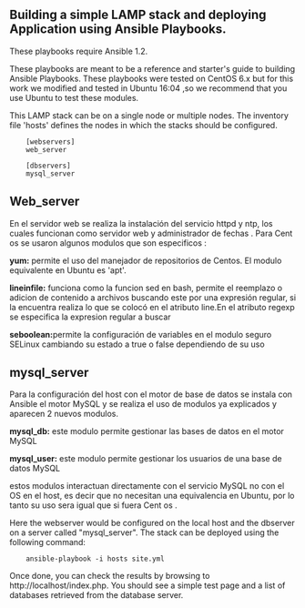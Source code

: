 Building a simple LAMP stack and deploying Application using Ansible Playbooks.
-------------------------------------------

These playbooks require Ansible 1.2.

These playbooks are meant to be a reference and starter's guide to building
Ansible Playbooks. These playbooks were tested on CentOS 6.x but for this work we modified and tested in Ubuntu 16:04 ,so we recommend
that you use Ubuntu  to test these modules.

This LAMP stack can be on a single node or multiple nodes. The inventory file
'hosts' defines the nodes in which the stacks should be configured.

        [webservers]
        web_server

        [dbservers]
        mysql_server
        
        
        
<h2>Web_server</h2>

En el servidor web se realiza la instalación del servicio httpd y ntp, los cuales funcionan como servidor web y administrador de fechas . Para Cent os se usaron algunos modulos que son especificos :

<b>yum:</b> permite el uso del manejador de repositorios de Centos. El modulo equivalente en Ubuntu es 'apt'.

<b>lineinfile:</b> funciona como la funcion sed en bash, permite el reemplazo o adicion de contenido a archivos buscando este por una expresión regular, si la encuentra realiza lo que se colocó en el atributo line.En el atributo regexp se especifica la expresion regular a buscar

<b>seboolean:</b>permite la configuración de variables en el modulo seguro SELinux cambiando su estado a true o false dependiendo de su uso

<h2>mysql_server</h2>

Para la configuración del host con el motor de base de datos se instala con Ansible el motor MySQL y se realiza el uso de modulos ya explicados y aparecen 2 nuevos modulos.

<b>mysql_db:</b> este modulo permite gestionar las bases de datos en el motor MySQL

<b>mysql_user:</b> este modulo permite gestionar los usuarios de una base de datos MySQL

estos modulos  interactuan directamente con el servicio MySQL no con el OS en el host, es decir que no necesitan una equivalencia en Ubuntu, por lo tanto su uso sera igual que si fuera Cent os .


Here the webserver would be configured on the local host and the dbserver on a
server called "mysql_server". The stack can be deployed using the following
command:

        ansible-playbook -i hosts site.yml

Once done, you can check the results by browsing to http://localhost/index.php.
You should see a simple test page and a list of databases retrieved from the
database server.
